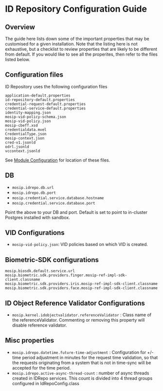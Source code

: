 # ID Repository Configuration Guide

## Overview
The guide here lists down some of the important properties that may be customised for a given installation. Note that the listing here is not exhaustive, but a checklist to review properties that are likely to be different from default. If you would like to see all the properites, then refer to the files listed below.

## Configuration files
ID Repository uses the following configuration files

```
application-default.properties
id-repository-default.properties
credential-request-default.properties
credential-service-default.properties
identity-mapping.json
mosip-vid-policy-schema.json
mosip-vid-policy.json
mosip-cbeff.xsd
credentialdata.mvel
CredentialType.json
mosip-context.json
cred-v1.jsonld
odrl.jsonld
vccontext.jsonld
```

See [Module Configuration](https://docs.mosip.io/1.2.0/modules/module-configuration) for location of these files.

## DB
* `mosip.idrepo.db.url`
* `mosip.idrepo.db.port`
* `mosip.credential.service.database.hostname`
* `mosip.credential.service.database.port`

Point the above to your DB and port.  Default is set to point to in-cluster Postgres installed with sandbox.

## VID Configurations
* `mosip-vid-policy.json`: VID policies based on which VID is created.

## Biometric-SDK configurations
```
mosip.biosdk.default.service.url
mosip.biometric.sdk.providers.finger.mosip-ref-impl-sdk-client.classname
mosip.biometric.sdk.providers.iris.mosip-ref-impl-sdk-client.classname
mosip.biometric.sdk.providers.face.mosip-ref-impl-sdk-client.classname
```

## ID Object Reference Validator Configurations
* `mosip.kernel.idobjectvalidator.referenceValidator` : Class name of the referenceValidator. Commenting or removing this property will disable reference validator.

## Misc properties
* `mosip.idrepo.datetime.future-time-adjustment` : Configuration for +/- time period adjustment in minutes for the request time validation, so that the requests originating from a system that is not in time-sync will be accepted for the time period.
* `mosip.idrepo.active-async-thread-count` : number of async threads created in IDRepo services. This count is divided into 4 thread groups configured in IdRepoConfig.class